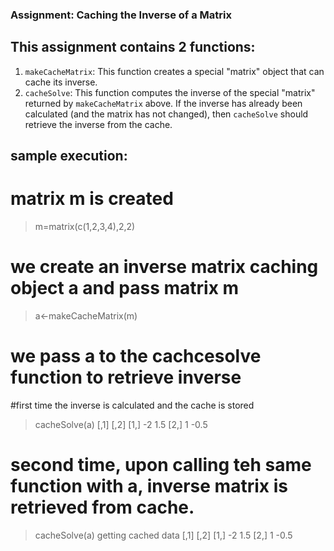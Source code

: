 
### Assignment: Caching the Inverse of a Matrix
## This assignment contains 2 functions:
1.  `makeCacheMatrix`: This function creates a special "matrix" object
    that can cache its inverse.
2.  `cacheSolve`: This function computes the inverse of the special
    "matrix" returned by `makeCacheMatrix` above. If the inverse has
    already been calculated (and the matrix has not changed), then
    `cacheSolve` should retrieve the inverse from the cache.

## sample execution:
# matrix m is created
> m=matrix(c(1,2,3,4),2,2)
# we create an inverse matrix caching object a and pass matrix m
> a<-makeCacheMatrix(m)
# we pass a to the cachcesolve function to retrieve inverse
#first time the inverse is calculated and the cache is stored
> cacheSolve(a)
     [,1] [,2]
[1,]   -2  1.5
[2,]    1 -0.5
# second time, upon calling teh same function with a, inverse matrix is retrieved from cache.
> cacheSolve(a)
getting cached data
     [,1] [,2]
[1,]   -2  1.5
[2,]    1 -0.5
